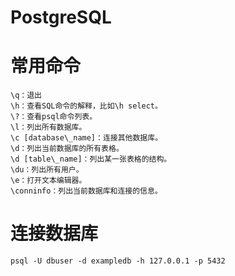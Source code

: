 # PostgreSQL

# 常用命令
```
\q：退出
\h：查看SQL命令的解释，比如\h select。
\?：查看psql命令列表。
\l：列出所有数据库。
\c [database\_name]：连接其他数据库。
\d：列出当前数据库的所有表格。
\d [table\_name]：列出某一张表格的结构。
\du：列出所有用户。
\e：打开文本编辑器。
\conninfo：列出当前数据库和连接的信息。
```

# 连接数据库
```
psql -U dbuser -d exampledb -h 127.0.0.1 -p 5432
```
